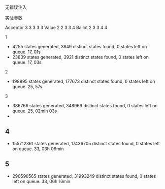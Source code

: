 无错误注入

实验参数

Acceptor  3 3 3 3 3
Value     2 2 3 3 4
Ballot    2 3 3 4 4


1
- 4255 states generated, 3849 distinct states found, 0 states left on queue. 17, 01s
- 23839 states generated, 3921 distinct states found, 0 states left on queue. 17, 03s

2
- 198895 states generated, 177673 distinct states found, 0 states left on queue. 25, 57s

3
- 386766 states generated, 348969 distinct states found, 0 states left on queue. 25, 02min 03s
- 

4
- 
- 155712361 states generated, 17436705 distinct states found, 0 states left on queue. 33, 03h 06min


5
-
- 290590565 states generated, 31993249 distinct states found, 0 states left on queue. 33, 06h 16min

